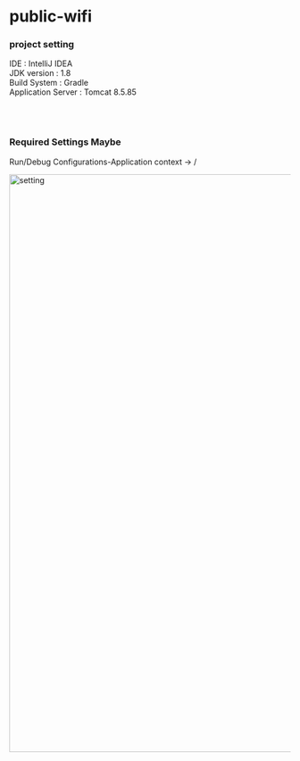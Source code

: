 # public-wifi

### project setting

IDE : IntelliJ IDEA <br/>
JDK version : 1.8 <br/>
Build System : Gradle <br/>
Application Server : Tomcat 8.5.85 <br/>

<br/>
<br/>

### Required Settings Maybe

Run/Debug Configurations-Application context -> /

<img width="1035" alt="setting" src="https://user-images.githubusercontent.com/80521474/218305525-d891fb9d-d450-4d62-9f3b-40f4dc5c137a.png">
